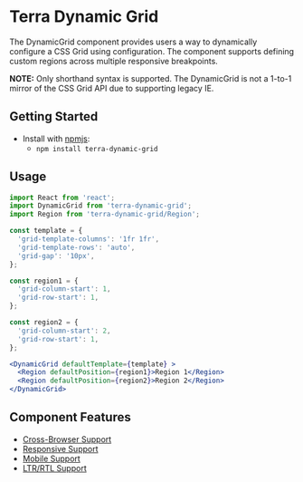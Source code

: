# Terra Dynamic Grid

The DynamicGrid component provides users a way to dynamically configure a CSS Grid using
configuration. The component supports defining custom regions across multiple responsive breakpoints.

**NOTE:** Only shorthand syntax is supported. The DynamicGrid is not a 1-to-1 mirror of the CSS Grid API due to supporting legacy IE.

## Getting Started

- Install with [npmjs](https://www.npmjs.com):
  - `npm install terra-dynamic-grid`

## Usage

```jsx
import React from 'react';
import DynamicGrid from 'terra-dynamic-grid';
import Region from 'terra-dynamic-grid/Region';

const template = {
  'grid-template-columns': '1fr 1fr',
  'grid-template-rows': 'auto',
  'grid-gap': '10px',
};

const region1 = {
  'grid-column-start': 1,
  'grid-row-start': 1,
};

const region2 = {
  'grid-column-start': 2,
  'grid-row-start': 1,
};

<DynamicGrid defaultTemplate={template} >
  <Region defaultPosition={region1}>Region 1</Region>
  <Region defaultPosition={region2}>Region 2</Region>
</DynamicGrid>
```

## Component Features

 * [Cross-Browser Support](https://github.com/cerner/terra-core/wiki/Component-Features#cross-browser-support)
 * [Responsive Support](https://github.com/cerner/terra-core/wiki/Component-Features#responsive-support)
 * [Mobile Support](https://github.com/cerner/terra-core/wiki/Component-Features#mobile-support)
 * [LTR/RTL Support](https://github.com/cerner/terra-core/wiki/Component-Features#ltr--rtl-support)
